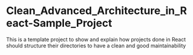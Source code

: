 # Clean_Advanced_Architecture_in_React-Sample_Project
This is a template project to show and explain how projects done in React should structure their directories to have a clean and good maintainability
